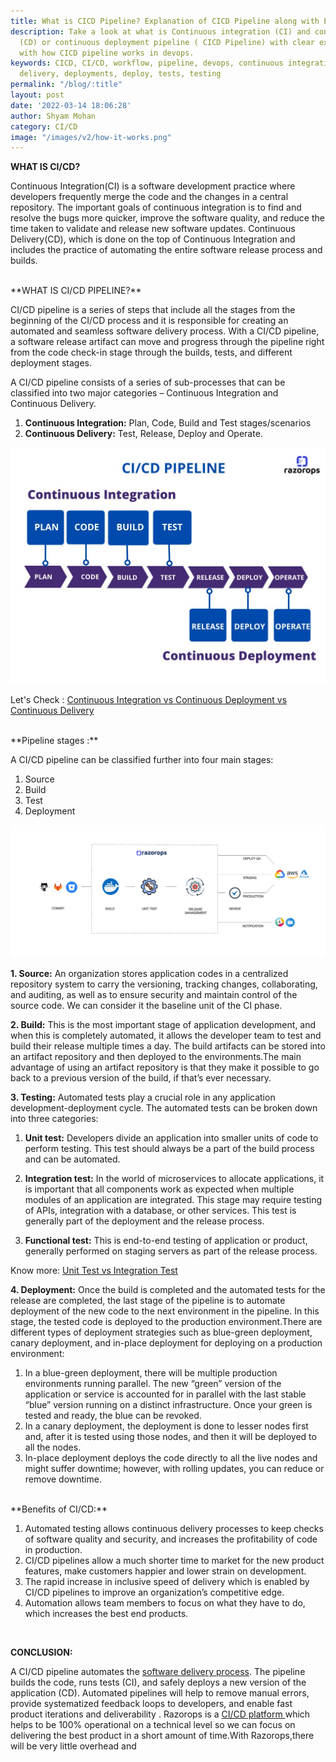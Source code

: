 ```yaml
---
title: What is CICD Pipeline? Explanation of CICD Pipeline along with Examples.
description: Take a look at what is Continuous integration (CI) and continuous delivery
  (CD) or continuous deployment pipeline ( CICD Pipeline) with clear explanation along
  with how CICD pipeline works in devops.
keywords: CICD, CI/CD, workflow, pipeline, devops, continuous integration, continuous
  delivery, deployments, deploy, tests, testing
permalink: "/blog/:title"
layout: post
date: '2022-03-14 18:06:28'
author: Shyam Mohan
category: CI/CD
image: "/images/v2/how-it-works.png"
---
```


**WHAT IS CI/CD?**

Continuous Integration(CI) is a software development practice where developers frequently merge the code and the changes in a central repository. The important goals of continuous integration is to find and resolve the bugs more quicker, improve the software quality, and reduce the time taken to validate and release new software updates.
Continuous Delivery(CD), which is done on the top of Continuous Integration and includes the practice of automating the entire software release process and builds.

<br>
**WHAT IS CI/CD PIPELINE?**

CI/CD pipeline is a series of steps that include all the stages from the beginning of the CI/CD process and it is responsible for creating an automated and seamless software delivery process. With a CI/CD pipeline, a software release artifact can move and progress through the pipeline right from the code check-in stage through the builds, tests, and different deployment stages.

A CI/CD pipeline consists of a series of sub-processes that can be classified into two major categories – Continuous Integration and Continuous Delivery.

1. **Continuous Integration:** Plan, Code, Build and Test stages/scenarios
2. **Continuous Delivery:** Test, Release, Deploy and Operate.

![cicd-pipeline](/images/blog/cici-pipeline-blog.png)

Let's Check : [Continuous Integration vs Continuous Deployment vs Continuous Delivery ](https://razorops.com/blog/difference-between-continuous-integration-continuous-deployment-and-continuous-delivery/?utm_source=ci-cd-pipeline&utm_medium=blog&utm_campaign=Internallink )


<br>
**Pipeline stages :**

A CI/CD pipeline can be classified further into four main stages:
1. Source
2. Build
3. Test
4. Deployment

![cicd- how it works](/images/blog/how-it-works.webp)




**1. Source:**  An organization stores application codes in a centralized repository system to carry the versioning, tracking changes, collaborating, and auditing, as well as to ensure security and maintain control of the source code. We can consider it the baseline unit of the CI phase.

**2. Build:**   This is the most important stage of application development, and when this is completely automated, it allows the developer team to test and build their release multiple times a day. The build artifacts can be stored into an artifact repository and then deployed to the environments.The main advantage of using an artifact repository is that they make it possible to go back to a previous version of the build, if that’s ever necessary.

**3. Testing:**  Automated tests play a crucial role in any application development-deployment cycle. The automated tests can be broken down into three categories:
		
1. **Unit test:** Developers divide an application into smaller units of code to perform testing. This test should always be a part of the build process and can be automated.

2. **Integration test:** In the world of microservices to allocate applications, it is important that all components work as expected when multiple modules of an application are integrated. This stage may require testing of APIs, integration with a database, or other services. This test is generally part of the deployment and the release process.

3. **Functional test:**  This is end-to-end testing of application or product, generally performed on staging servers as part of the release process.

Know more: [Unit Test vs Integration Test](https://razorops.com/blog/unit-test-vs-integration-test-major-difference-between-unit-testing-and-integration-test/?utm_source=ci-cd-pipeline&utm_medium=blog&utm_campaign=Internallink)

**4. Deployment:**  Once the build is completed and the automated tests for the release are completed, the last stage of the pipeline is to automate deployment of the new code to the next environment in the pipeline. In this stage, the tested code is deployed to the production environment.There are different types of deployment strategies such as blue-green deployment, canary deployment, and in-place deployment for deploying on a production environment:

1. In a blue-green deployment, there will be multiple production environments running parallel. The new “green” version of the application or service is accounted for in parallel with the last stable “blue” version running on a distinct infrastructure. Once your green is tested and ready, the blue can be revoked.		
2. In a canary deployment, the deployment is done to lesser nodes first and, after it is tested using those nodes, and then it will be deployed to all the nodes.
3. In-place deployment deploys the code directly to all the live nodes and might suffer downtime; however, with rolling updates, you can reduce or remove downtime.
		

<br>  	
**Benefits of CI/CD:**

1. Automated testing allows continuous delivery processes to keep checks of software quality and security, and increases the profitability of code in production.
2. CI/CD pipelines allow a much shorter time to market for the new product features, make customers happier and lower strain on development.
3. The rapid increase in inclusive speed of delivery which is enabled by CI/CD pipelines to improve an organization’s competitive edge.
4. Automation allows team members to focus on what they have to do, which increases the best end products.



<br>

**CONCLUSION:**
 
A CI/CD pipeline automates the [software delivery process](http://razorops.com/product#how-it-works ). The pipeline builds the code, runs tests (CI), and safely deploys a new version of the application (CD). Automated pipelines will help to remove manual errors, provide systematized feedback loops to developers, and enable fast product iterations and deliverability .
Razorops is a [CI/CD platform ](https://razorops.com/ )which helps to be 100% operational on a technical level so we can focus on delivering the best product in a short amount of time.With Razorops,there will be very little overhead and

